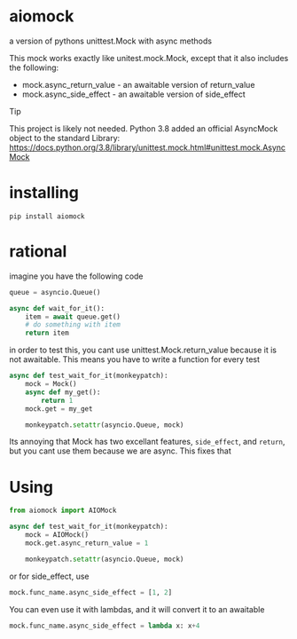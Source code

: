 # aiomock
a version of pythons unittest.Mock with async methods

This mock works exactly like unitest.mock.Mock, except that it also includes the following:

* mock.async_return_value  - an awaitable version of return_value
* mock.async_side_effect   - an awaitable version of side_effect

> [!Tip]
> This project is likely not needed. Python 3.8 added an official AsyncMock object to the standard Library: https://docs.python.org/3.8/library/unittest.mock.html#unittest.mock.AsyncMock

# installing

```
pip install aiomock
```

# rational

imagine you have the following code

```python
queue = asyncio.Queue()

async def wait_for_it():
    item = await queue.get()
    # do something with item
    return item
```

in order to test this, you cant use unittest.Mock.return_value because it is
not awaitable. This means you have to write a function for every test

```python
async def test_wait_for_it(monkeypatch):
    mock = Mock()
    async def my_get():
        return 1
    mock.get = my_get

    monkeypatch.setattr(asyncio.Queue, mock)
```

Its annoying that Mock has two excellant features, `side_effect`, and `return`, but
you cant use them because we are async. This fixes that

# Using
```python
from aiomock import AIOMock

async def test_wait_for_it(monkeypatch):
    mock = AIOMock()
    mock.get.async_return_value = 1

    monkeypatch.setattr(asyncio.Queue, mock)
```

or for side_effect, use

```python
mock.func_name.async_side_effect = [1, 2]
```

You can even use it with lambdas, and it will convert it to an awaitable

```python
mock.func_name.async_side_effect = lambda x: x+4
```
